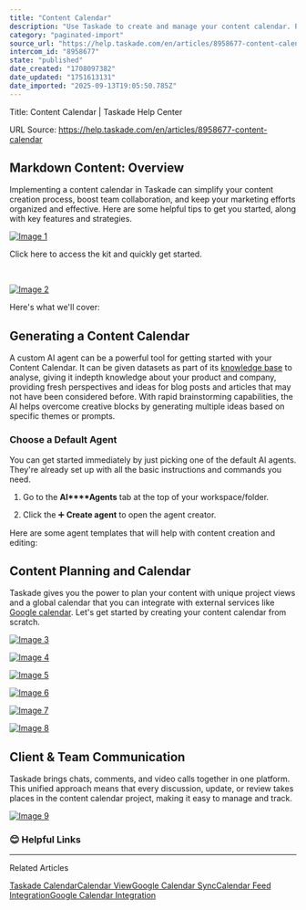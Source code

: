 ```yaml
---
title: "Content Calendar"
description: "Use Taskade to create and manage your content calendar. Plan your content, schedule publishing dates, and track progress all in one place."
category: "paginated-import"
source_url: "https://help.taskade.com/en/articles/8958677-content-calendar"
intercom_id: "8958677"
state: "published"
date_created: "1708097382"
date_updated: "1751613131"
date_imported: "2025-09-13T19:05:50.785Z"
---
```


Title: Content Calendar | Taskade Help Center

URL Source: https://help.taskade.com/en/articles/8958677-content-calendar

Markdown Content:
**Overview**
------------

Implementing a content calendar in Taskade can simplify your content creation process, boost team collaboration, and keep your marketing efforts organized and effective. Here are some helpful tips to get you started, along with key features and strategies.

[![Image 1](https://downloads.intercomcdn.com/i/o/plyqw4hf/1325470545/97f573f73ed149a643cbaa9b55cf/CleanShot%2B2024-09-25%2Bat%2B15_33_22-402x.png?expires=1757791800&signature=b2ba8fe12f8c29b13b0277944439c814d79f25e89c440ae2002cf38d5f51a80e&req=dSMlE815nYRbXPMW1HO4zeDh2VHxSw0ipQGlZTrgwXoZmjv5CmGdanlskid1%0Ad9r8jto7HQmRXcOlyEY%3D%0A)](https://downloads.intercomcdn.com/i/o/plyqw4hf/1325470545/97f573f73ed149a643cbaa9b55cf/CleanShot%2B2024-09-25%2Bat%2B15_33_22-402x.png?expires=1757791800&signature=b2ba8fe12f8c29b13b0277944439c814d79f25e89c440ae2002cf38d5f51a80e&req=dSMlE815nYRbXPMW1HO4zeDh2VHxSw0ipQGlZTrgwXoZmjv5CmGdanlskid1%0Ad9r8jto7HQmRXcOlyEY%3D%0A)

Click here to access the kit and quickly get started.

​

[![Image 2](https://downloads.intercomcdn.com/i/o/plyqw4hf/1585124096/aed18f172f4e83370d1fb712e251/Kits+PNG+2.png?expires=1757791800&signature=2a76784076f9ac9fde2cf49fe533f1e5344e785587429000d4d733970e4a2ea5&req=dSUvE8h8mYFWX%2FMW1HO4zb2e88orGpKVP46z%2FhFlDL1XWn95rAienZOW91E%2F%0A285UxkovgXrQsFR%2BXoI%3D%0A)](https://www.taskade.com/k/01JH1YHG9E327VY9ZMZBAJF069)

Here's what we'll cover:

Generating a Content Calendar
-----------------------------

A custom AI agent can be a powerful tool for getting started with your Content Calendar. It can be given datasets as part of its [knowledge base](https://help.taskade.com/en/articles/9495190-agent-knowledge-data) to analyse, giving it indepth knowledge about your product and company, providing fresh perspectives and ideas for blog posts and articles that may not have been considered before. With rapid brainstorming capabilities, the AI helps overcome creative blocks by generating multiple ideas based on specific themes or prompts.

### **Choose a Default Agent**

You can get started immediately by just picking one of the default AI agents. They're already set up with all the basic instructions and commands you need.

1. Go to the **AI****Agents** tab at the top of your workspace/folder.

2. Click the ➕ **Create agent** to open the agent creator.

Here are some agent templates that will help with content creation and editing:

**Content Planning and Calendar**
---------------------------------

Taskade gives you the power to plan your content with unique project views and a global calendar that you can integrate with external services like [Google calendar](https://help.taskade.com/en/articles/8958536-google-calendar-integration). Let's get started by creating your content calendar from scratch.

[![Image 3](https://downloads.intercomcdn.com/i/o/1192217582/60731527ee0b28fb3d041d23/CleanShot+2024-09-25+at+15_23_41%402x.png?expires=1757791800&signature=313d97e658da55c25dcf095c56c5e7f523784586b874c26b624cfadce782a7e6&req=dSEuFMt%2FmoRXW%2FMW1HO4zTZZ9ruzQMgAyPyLPXNnZ%2BcBMEuwAdt1wxIlUAcb%0Av1AoQ2IjU11DCJzzPtM%3D%0A)](https://downloads.intercomcdn.com/i/o/1192217582/60731527ee0b28fb3d041d23/CleanShot+2024-09-25+at+15_23_41%402x.png?expires=1757791800&signature=313d97e658da55c25dcf095c56c5e7f523784586b874c26b624cfadce782a7e6&req=dSEuFMt%2FmoRXW%2FMW1HO4zTZZ9ruzQMgAyPyLPXNnZ%2BcBMEuwAdt1wxIlUAcb%0Av1AoQ2IjU11DCJzzPtM%3D%0A)

[![Image 4](https://downloads.intercomcdn.com/i/o/1192220788/f8f4334f020c014c48ab5a93/CleanShot+2024-09-25+at+15_26_30%402x.png?expires=1757791800&signature=0c365c085db697b20119c9da506ca54e91a38c49ba2ebcbd2db77b76f1e842da&req=dSEuFMt8nYZXUfMW1HO4zeGw4SKXcu3Pnx%2BD6aPuy6KpbM2eofxZJLdWK%2B02%0AxtiQSXJr3HN%2BqBhD758%3D%0A)](https://downloads.intercomcdn.com/i/o/1192220788/f8f4334f020c014c48ab5a93/CleanShot+2024-09-25+at+15_26_30%402x.png?expires=1757791800&signature=0c365c085db697b20119c9da506ca54e91a38c49ba2ebcbd2db77b76f1e842da&req=dSEuFMt8nYZXUfMW1HO4zeGw4SKXcu3Pnx%2BD6aPuy6KpbM2eofxZJLdWK%2B02%0AxtiQSXJr3HN%2BqBhD758%3D%0A)

[![Image 5](https://downloads.intercomcdn.com/i/o/1192228353/88a47f743ee63767303c1e69/CleanShot+2024-09-25+at+15_33_22%402x.png?expires=1757791800&signature=bb658eb6579fec384087a848caa00953e5d3db69f8bc4692b15f20aff33e3852&req=dSEuFMt8lYJaWvMW1HO4zXrR0WU5wyqvqa27F6Wj3IrWdN4TVsqxph5nT0ya%0Axhh8HrsTUDqwhEaY8nQ%3D%0A)](https://downloads.intercomcdn.com/i/o/1192228353/88a47f743ee63767303c1e69/CleanShot+2024-09-25+at+15_33_22%402x.png?expires=1757791800&signature=bb658eb6579fec384087a848caa00953e5d3db69f8bc4692b15f20aff33e3852&req=dSEuFMt8lYJaWvMW1HO4zXrR0WU5wyqvqa27F6Wj3IrWdN4TVsqxph5nT0ya%0Axhh8HrsTUDqwhEaY8nQ%3D%0A)

[![Image 6](https://downloads.intercomcdn.com/i/o/1192236156/a48967db01869904f389f7dc/CleanShot+2024-09-25+at+15_40_16%402x.png?expires=1757791800&signature=fb9bb2f5982ab38940bd6a0168ae566eb0797491281e1a156a8881b7eb96c9ea&req=dSEuFMt9m4BaX%2FMW1HO4zUuXa1elGSK1R5jqGPiBhjVhTBe5lNHbjqCXDwv8%0AwI%2FDvkFvZOIhEL8kZvk%3D%0A)](https://downloads.intercomcdn.com/i/o/1192236156/a48967db01869904f389f7dc/CleanShot+2024-09-25+at+15_40_16%402x.png?expires=1757791800&signature=fb9bb2f5982ab38940bd6a0168ae566eb0797491281e1a156a8881b7eb96c9ea&req=dSEuFMt9m4BaX%2FMW1HO4zUuXa1elGSK1R5jqGPiBhjVhTBe5lNHbjqCXDwv8%0AwI%2FDvkFvZOIhEL8kZvk%3D%0A)

[![Image 7](https://downloads.intercomcdn.com/i/o/1192236254/382185222fbf8d35c9d45e68/CleanShot+2024-09-25+at+15_40_35%402x.png?expires=1757791800&signature=e49f23c30d86d93c20e2663235a9982fca2573dd22305928bde061a82c32c889&req=dSEuFMt9m4NaXfMW1HO4zesjxd6aOlWDZGRlS%2FPooqa3S9sMs%2B7gWxxSQ8nJ%0Aq1mGgn7gBYUblqF7oX4%3D%0A)](https://downloads.intercomcdn.com/i/o/1192236254/382185222fbf8d35c9d45e68/CleanShot+2024-09-25+at+15_40_35%402x.png?expires=1757791800&signature=e49f23c30d86d93c20e2663235a9982fca2573dd22305928bde061a82c32c889&req=dSEuFMt9m4NaXfMW1HO4zesjxd6aOlWDZGRlS%2FPooqa3S9sMs%2B7gWxxSQ8nJ%0Aq1mGgn7gBYUblqF7oX4%3D%0A)

[![Image 8](https://downloads.intercomcdn.com/i/o/1192237033/503ad78c4e59f29bb8b8ba9c/CleanShot+2024-09-25+at+15_41_13%402x.png?expires=1757791800&signature=e6555741102463b6a199f43a248538ee5041297de43f3585cf710fc5a6ab08bb&req=dSEuFMt9moFcWvMW1HO4zdpoZnIbdCs0Wdr%2FQDj7CX5lUUiufRizApxDQWur%0AfGFhAvZ7l1gT58k5l5U%3D%0A)](https://downloads.intercomcdn.com/i/o/1192237033/503ad78c4e59f29bb8b8ba9c/CleanShot+2024-09-25+at+15_41_13%402x.png?expires=1757791800&signature=e6555741102463b6a199f43a248538ee5041297de43f3585cf710fc5a6ab08bb&req=dSEuFMt9moFcWvMW1HO4zdpoZnIbdCs0Wdr%2FQDj7CX5lUUiufRizApxDQWur%0AfGFhAvZ7l1gT58k5l5U%3D%0A)

**Client & Team Communication**
-------------------------------

Taskade brings chats, comments, and video calls together in one platform. This unified approach means that every discussion, update, or review takes places in the content calendar project, making it easy to manage and track.

[![Image 9](https://downloads.intercomcdn.com/i/o/1192242991/01e3712fd5cccc4a52824d19/CleanShot+2024-09-25+at+15_47_06%402x.png?expires=1757791800&signature=3eddc8f3b956a528dbc4d1202fd7f2fd45221900fb478211bd989469f87a3ead&req=dSEuFMt6n4hWWPMW1HO4zQa6t6Qjteh7LC74IW%2FwgqsQc5A6mY%2F38laqHIz%2B%0AwZaM43qCYrR9SUdxz80%3D%0A)](https://downloads.intercomcdn.com/i/o/1192242991/01e3712fd5cccc4a52824d19/CleanShot+2024-09-25+at+15_47_06%402x.png?expires=1757791800&signature=3eddc8f3b956a528dbc4d1202fd7f2fd45221900fb478211bd989469f87a3ead&req=dSEuFMt6n4hWWPMW1HO4zQa6t6Qjteh7LC74IW%2FwgqsQc5A6mY%2F38laqHIz%2B%0AwZaM43qCYrR9SUdxz80%3D%0A)

### **😊 Helpful Links**

* * *

Related Articles

[Taskade Calendar](https://help.taskade.com/en/articles/8958375-taskade-calendar)[Calendar View](https://help.taskade.com/en/articles/8958388-calendar-view)[Google Calendar Sync](https://help.taskade.com/en/articles/8958536-google-calendar-sync)[Calendar Feed Integration](https://help.taskade.com/en/articles/8958537-calendar-feed-integration)[Google Calendar Integration](https://help.taskade.com/en/articles/10098136-google-calendar-integration)
